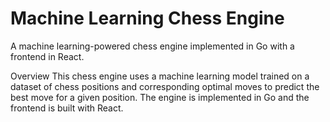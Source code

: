 # Machine Learning Chess Engine
A machine learning-powered chess engine implemented in Go with a frontend in React.

Overview
This chess engine uses a machine learning model trained on a dataset of chess positions and corresponding optimal moves to predict the best move for a given position. The engine is implemented in Go and the frontend is built with React.
